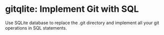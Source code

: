 # gitqlite: Implement Git with SQL

Use SQLite database to replace the .git directory and implement all your git operations in SQL statements.
